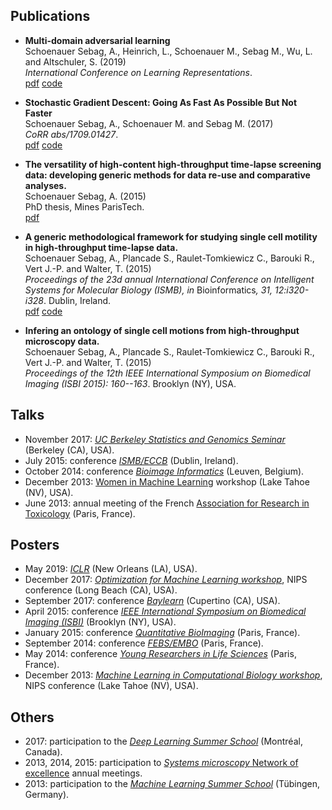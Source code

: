 ## Publications
- <b>Multi-domain adversarial learning</b><br>
Schoenauer Sebag, A., Heinrich, L.,  Schoenauer M., Sebag M., Wu, L. and Altschuler, S. (2019) <br>
<i>International Conference on Learning Representations</i>.
<br><a href="https://openreview.net/forum?id=Sklv5iRqYX">pdf</a> <a href="https://github.com/AltschulerWu-Lab/MuLANN">code</a>

- <b>Stochastic Gradient Descent: Going As Fast As Possible But Not Faster</b><br>
Schoenauer Sebag, A.,  Schoenauer M. and Sebag M. (2017) <br>
<i>CoRR</i> <i>abs/1709.01427</i>.
<br><a href="https://arxiv.org/pdf/1709.01427.pdf">pdf</a> <a href="https://github.com/aschoenauer-sebag/salera">code</a>

- <b>The versatility of high-content high-throughput time-lapse screening data: developing generic methods for data re-use and comparative analyses.</b><br>
Schoenauer Sebag, A. (2015) <br>
PhD thesis, Mines ParisTech.<br>
<a href="https://pastel.archives-ouvertes.fr/tel-01297853/document">pdf</a>

- <b>A generic methodological framework for studying single cell motility in high-throughput time-lapse data.</b><br>
Schoenauer Sebag, A.,  Plancade S., Raulet-Tomkiewicz C., Barouki R., Vert J.-P. and Walter, T. (2015) <br>
<i>Proceedings of the 23d annual International Conference on Intelligent Systems for Molecular Biology (ISMB), in</i> Bioinformatics<i>, 31, 12:i320-i328</i>. Dublin, Ireland.
<br><a href="http://bioinformatics.oxfordjournals.org/content/31/12/i320.full.pdf+html">pdf</a> <a href="http://members.cbio.mines-paristech.fr/~aschoenauer/MotIW.tar.gz">code</a>

-  <b>Infering an ontology of single cell motions from high-throughput microscopy data.</b> <br> 
Schoenauer Sebag, A.,  Plancade S., Raulet-Tomkiewicz C., Barouki R., Vert J.-P. and Walter, T. (2015) <br> 
<i>Proceedings of the 12th IEEE International Symposium on Biomedical Imaging (ISBI 2015): 160--163</i>. Brooklyn (NY), USA. 

## Talks
- November 2017: <a href="https://www.stat.berkeley.edu/~sandrine/Teaching/PH295.F17/"><i>UC Berkeley Statistics and Genomics Seminar</i></a> (Berkeley (CA), USA).
- July 2015: conference <a href="http://www.iscb.org/ismbeccb2015"><i>ISMB/ECCB</i></a> (Dublin, Ireland).
- October 2014: conference <a href="http://www.vib.be/en/about-vib/bioimageinformatics2014/Pages/default.aspx"><i>Bioimage Informatics</i></a> (Leuven, Belgium).
- December 2013: <a href="https://wimlworkshop.org/about-wiml-workshop/">Women in Machine Learning</a> workshop (Lake Tahoe (NV), USA).
- June 2013: annual meeting of the French <a href="http://www.aret.asso.fr/">Association for Research in Toxicology</a> (Paris, France).

## Posters
- May 2019: <a href="https://iclr.cc/"><i>ICLR</i></a> (New Orleans (LA), USA).
- December 2017: <a href="http://opt-ml.org/"><i>Optimization for Machine Learning workshop</i></a>, NIPS conference (Long Beach (CA), USA).
- September 2017: conference <a href="http://www.baylearn.org/"><i>Baylearn</i></a> (Cupertino (CA), USA).
- April 2015: conference <a href="http://biomedicalimaging.org/2015/"><i>IEEE International Symposium on Biomedical Imaging (ISBI)</i></a> (Brooklyn (NY), USA).
- January 2015: conference <a href="http://www.quantitativebioimaging.com/"><i>Quantitative BioImaging</i></a> (Paris, France).
- September 2014: conference <a href="http://www.febs-embo2014.org/"><i>FEBS/EMBO</i></a> (Paris, France).
- May 2014: conference <a href="http://yrls.fr/"><i>Young Researchers in Life Sciences</i></a> (Paris, France).
- December 2013: <a href="https://mlcb.github.io/"><i>Machine Learning in Computational Biology workshop</i></a>, NIPS conference (Lake Tahoe (NV), USA).

## Others
- 2017: participation to the <a href="https://mila.umontreal.ca/en/cours/deep-learning-summer-school-2017/"><i>Deep Learning Summer School</i></a> (Montréal, Canada).
- 2013, 2014, 2015: participation to <a href="http://www.systemsmicroscopy.eu/"><i>Systems microscopy</i> Network of excellence</a> annual meetings.
- 2013: participation to the <a href="http://mlss.tuebingen.mpg.de/2013/index.html"><i>Machine Learning Summer School</i></a> (Tübingen, Germany).



